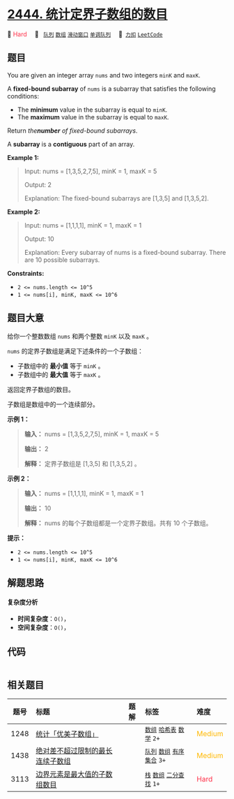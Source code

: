 # [2444. 统计定界子数组的数目](https://2xiao.github.io/leetcode-js/problem/2444.html)

🔴 <font color=#ff334b>Hard</font>&emsp; 🔖&ensp; [`队列`](/tag/queue.md) [`数组`](/tag/array.md) [`滑动窗口`](/tag/sliding-window.md) [`单调队列`](/tag/monotonic-queue.md)&emsp; 🔗&ensp;[`力扣`](https://leetcode.cn/problems/count-subarrays-with-fixed-bounds) [`LeetCode`](https://leetcode.com/problems/count-subarrays-with-fixed-bounds)

## 题目

You are given an integer array `nums` and two integers `minK` and `maxK`.

A **fixed-bound subarray** of `nums` is a subarray that satisfies the
following conditions:

  * The **minimum** value in the subarray is equal to `minK`.
  * The **maximum** value in the subarray is equal to `maxK`.

Return _the**number** of fixed-bound subarrays_.

A **subarray** is a **contiguous** part of an array.



**Example 1:**

> Input: nums = [1,3,5,2,7,5], minK = 1, maxK = 5
> 
> Output: 2
> 
> Explanation: The fixed-bound subarrays are [1,3,5] and [1,3,5,2].

**Example 2:**

> Input: nums = [1,1,1,1], minK = 1, maxK = 1
> 
> Output: 10
> 
> Explanation: Every subarray of nums is a fixed-bound subarray. There are 10 possible subarrays.

**Constraints:**

  * `2 <= nums.length <= 10^5`
  * `1 <= nums[i], minK, maxK <= 10^6`


## 题目大意

给你一个整数数组 `nums` 和两个整数 `minK` 以及 `maxK` 。

`nums` 的定界子数组是满足下述条件的一个子数组：

  * 子数组中的 **最小值** 等于 `minK` 。
  * 子数组中的 **最大值** 等于 `maxK` 。

返回定界子数组的数目。

子数组是数组中的一个连续部分。



**示例 1：**

> 
> 
> 
> 
> 
> **输入：** nums = [1,3,5,2,7,5], minK = 1, maxK = 5
> 
> **输出：** 2
> 
> **解释：** 定界子数组是 [1,3,5] 和 [1,3,5,2] 。
> 
> 

**示例 2：**

> 
> 
> 
> 
> 
> **输入：** nums = [1,1,1,1], minK = 1, maxK = 1
> 
> **输出：** 10
> 
> **解释：** nums 的每个子数组都是一个定界子数组。共有 10 个子数组。



**提示：**

  * `2 <= nums.length <= 10^5`
  * `1 <= nums[i], minK, maxK <= 10^6`


## 解题思路

#### 复杂度分析

- **时间复杂度**：`O()`，
- **空间复杂度**：`O()`，

## 代码

```javascript

```

## 相关题目

<!-- prettier-ignore -->
| 题号 | 标题 | 题解 | 标签 | 难度 |
| :------: | :------ | :------: | :------ | :------ |
| 1248 | [统计「优美子数组」](https://leetcode.com/problems/count-number-of-nice-subarrays) |  |  [`数组`](/tag/array.md) [`哈希表`](/tag/hash-table.md) [`数学`](/tag/math.md) `2+` | <font color=#ffb800>Medium</font> |
| 1438 | [绝对差不超过限制的最长连续子数组](https://leetcode.com/problems/longest-continuous-subarray-with-absolute-diff-less-than-or-equal-to-limit) |  |  [`队列`](/tag/queue.md) [`数组`](/tag/array.md) [`有序集合`](/tag/ordered-set.md) `3+` | <font color=#ffb800>Medium</font> |
| 3113 | [边界元素是最大值的子数组数目](https://leetcode.com/problems/find-the-number-of-subarrays-where-boundary-elements-are-maximum) |  |  [`栈`](/tag/stack.md) [`数组`](/tag/array.md) [`二分查找`](/tag/binary-search.md) `1+` | <font color=#ff334b>Hard</font> |